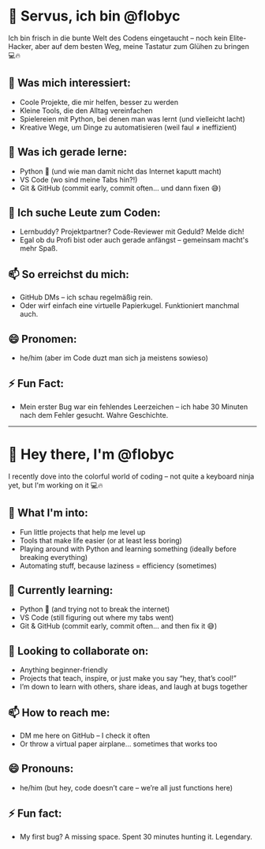# 👋 Servus, ich bin @flobyc

Ich bin frisch in die bunte Welt des Codens eingetaucht – noch kein Elite-Hacker, aber auf dem besten Weg, meine Tastatur zum Glühen zu bringen 💻🔥

## 👀 Was mich interessiert:
- Coole Projekte, die mir helfen, besser zu werden
- Kleine Tools, die den Alltag vereinfachen
- Spielereien mit Python, bei denen man was lernt (und vielleicht lacht)
- Kreative Wege, um Dinge zu automatisieren (weil faul ≠ ineffizient)

## 🌱 Was ich gerade lerne:
- Python 🐍 (und wie man damit nicht das Internet kaputt macht)
- VS Code (wo sind meine Tabs hin?!)
- Git & GitHub (commit early, commit often... und dann fixen 😅)

## 🤝 Ich suche Leute zum Coden:
- Lernbuddy? Projektpartner? Code-Reviewer mit Geduld? Melde dich!
- Egal ob du Profi bist oder auch gerade anfängst – gemeinsam macht's mehr Spaß.

## 📫 So erreichst du mich:
- GitHub DMs – ich schau regelmäßig rein.
- Oder wirf einfach eine virtuelle Papierkugel. Funktioniert manchmal auch.

## 😄 Pronomen:
- he/him (aber im Code duzt man sich ja meistens sowieso)

## ⚡ Fun Fact:
- Mein erster Bug war ein fehlendes Leerzeichen – ich habe 30 Minuten nach dem Fehler gesucht. Wahre Geschichte.

-------------------------------------------------------------------------------------------------------------------------

# 👋 Hey there, I'm @flobyc

I recently dove into the colorful world of coding – not quite a keyboard ninja yet, but I'm working on it 💻🔥

## 👀 What I'm into:
- Fun little projects that help me level up
- Tools that make life easier (or at least less boring)
- Playing around with Python and learning something (ideally before breaking everything)
- Automating stuff, because laziness = efficiency (sometimes)

## 🌱 Currently learning:
- Python 🐍 (and trying not to break the internet)
- VS Code (still figuring out where my tabs went)
- Git & GitHub (commit early, commit often… and then fix it 😅)

## 🤝 Looking to collaborate on:
- Anything beginner-friendly
- Projects that teach, inspire, or just make you say “hey, that’s cool!”
- I’m down to learn with others, share ideas, and laugh at bugs together

## 📫 How to reach me:
- DM me here on GitHub – I check it often
- Or throw a virtual paper airplane… sometimes that works too

## 😄 Pronouns:
- he/him (but hey, code doesn’t care – we’re all just functions here)

## ⚡ Fun fact:
- My first bug? A missing space. Spent 30 minutes hunting it. Legendary.

